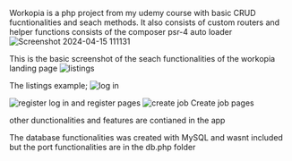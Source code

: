 Workopia is a php project from my udemy course with basic CRUD fucntionalities and seach methods.
It also consists of custom routers and helper functions 
consists of the composer psr-4 auto loader
![Screenshot 2024-04-15 111131](https://github.com/nathaniel-ray/workopia-php/assets/145053690/46bb1302-52ce-4936-ad38-76a22a0c31e6)


This is the basic screenshot of the seach functionalities of the workopia landing page
![listings](https://github.com/nathaniel-ray/workopia-php/assets/145053690/794df899-f6c6-4970-bf37-0bd566fb1a0f)


The listings example;
![log in](https://github.com/nathaniel-ray/workopia-php/assets/145053690/1ce5457c-d0ad-4358-8ce6-76fcdde5c8ae)

![register ](https://github.com/nathaniel-ray/workopia-php/assets/145053690/fe17d58f-0fe0-4154-8aa7-cb348c0b1fc6)
log in and register pages
![create job](https://github.com/nathaniel-ray/workopia-php/assets/145053690/7cde5362-98c9-4ce0-964b-90213a84246e)
Create job pages

other dunctionalities and features are contianed in the app

The database functionalities was created with MySQL and wasnt included but the port functionalities are in the db.php folder
